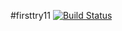 #firsttry11
[![Build Status](https://travis-ci.org/liuchengyiu/firsttry.svg?branch=master)](https://travis-ci.org/liuchengyiu/firsttry)
